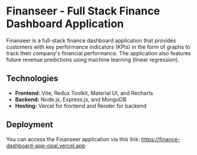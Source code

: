 # Finanseer - Full Stack Finance Dashboard Application

Finanseer is a full-stack finance dashboard application that provides customers with key performance indicators (KPIs) in the form of graphs to track their company's financial performance. The application also features future revenue predictions using machine learning (linear regression).

## Technologies

* **Frontend:** Vite, Redux Toolkit, Material UI, and Recharts
* **Backend:** Node.js, Express.js, and MongoDB
* **Hosting:** Vercel for frontend and Render for backend

## Deployment

You can access the Finanseer application via this link: https://finance-dashboard-app-opal.vercel.app
